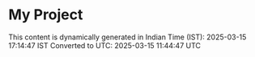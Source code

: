 # My Project

This content is dynamically generated in Indian Time (IST): 2025-03-15 17:14:47 IST
Converted to UTC: 2025-03-15 11:44:47 UTC
